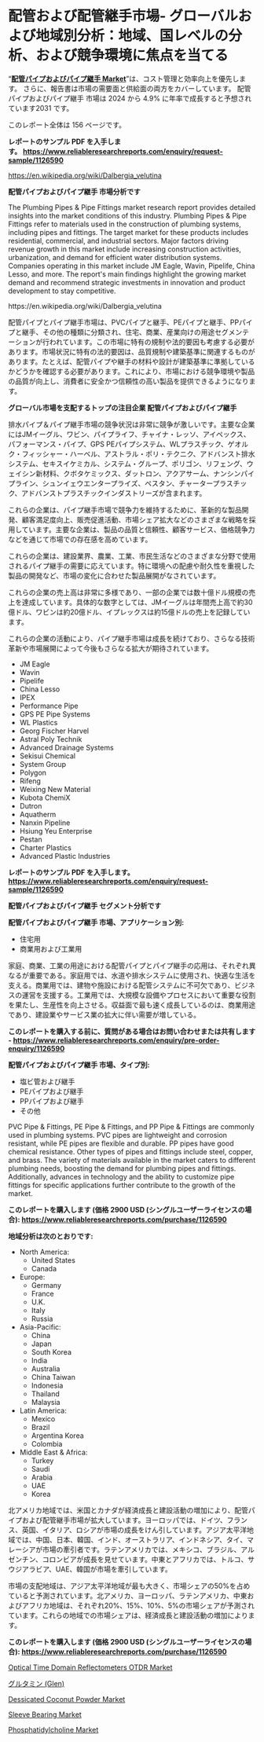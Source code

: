 <p><h1>配管および配管継手市場- グローバルおよび地域別分析：地域、国レベルの分析、および競争環境に焦点を当てる</h1></p><p>&ldquo;<strong><a href="https://www.reliableresearchreports.com/plumbing-pipes-and-pipe-fittings-r1126590">配管パイプおよびパイプ継手 Market</a></strong>&rdquo;は、コスト管理と効率向上を優先します。 さらに、報告書は市場の需要面と供給面の両方をカバーしています。 配管パイプおよびパイプ継手 市場は 2024 から 4.9% に年率で成長すると予想されています2031 です。</p>
<p>このレポート全体は 156 ページです。</p>
<p><strong>レポートのサンプル PDF を入手します。&nbsp;<a href="https://www.reliableresearchreports.com/enquiry/request-sample/1126590">https://www.reliableresearchreports.com/enquiry/request-sample/1126590</a></strong></p>
<p><a href="https://en.wikipedia.org/wiki/Dalbergia_velutina">https://en.wikipedia.org/wiki/Dalbergia_velutina</a></p>
<p><strong>配管パイプおよびパイプ継手 市場分析です</strong></p>
<p><p>The Plumbing Pipes & Pipe Fittings market research report provides detailed insights into the market conditions of this industry. Plumbing Pipes & Pipe Fittings refer to materials used in the construction of plumbing systems, including pipes and fittings. The target market for these products includes residential, commercial, and industrial sectors. Major factors driving revenue growth in this market include increasing construction activities, urbanization, and demand for efficient water distribution systems. Companies operating in this market include JM Eagle, Wavin, Pipelife, China Lesso, and more. The report's main findings highlight the growing market demand and recommend strategic investments in innovation and product development to stay competitive.</p></p>
<p>https://en.wikipedia.org/wiki/Dalbergia_velutina</p>
<p><p>配管パイプとパイプ継手市場は、PVCパイプと継手、PEパイプと継手、PPパイプと継手、その他の種類に分類され、住宅、商業、産業向けの用途セグメンテーションが行われています。この市場に特有の規制や法的要因も考慮する必要があります。市場状況に特有の法的要因は、品質規制や建築基準に関連するものがあります。たとえば、配管パイプや継手の材料や設計が建築基準に準拠しているかどうかを確認する必要があります。これにより、市場における競争環境や製品の品質が向上し、消費者に安全かつ信頼性の高い製品を提供できるようになります。</p></p>
<p><strong>グローバル市場を支配するトップの注目企業 配管パイプおよびパイプ継手</strong></p>
<p><p>排水パイプ＆パイプ継手市場の競争状況は非常に競争が激しいです。主要な企業にはJMイーグル、ワビン、パイプライフ、チャイナ・レッソ、アイペックス、パフォーマンス・パイプ、GPS PEパイプシステム、WLプラスチック、ゲオルク・フィッシャー・ハーベル、アストラル・ポリ・テクニク、アドバンスト排水システム、セキスイケミカル、システム・グループ、ポリゴン、リフェング、ウェイシン新材料、クボタケミックス、ダットロン、アクアサーム、ナンシンパイプライン、シュンイェウエンタープライズ、ペスタン、チャータープラスチック、アドバンストプラスチックインダストリーズが含まれます。</p><p>これらの企業は、パイプ継手市場で競争力を維持するために、革新的な製品開発、顧客満足度向上、販売促進活動、市場シェア拡大などのさまざまな戦略を採用しています。主要な企業は、製品の品質と信頼性、顧客サービス、価格競争力などを通じて市場での存在感を高めています。</p><p>これらの企業は、建設業界、農業、工業、市民生活などのさまざまな分野で使用されるパイプ継手の需要に応えています。特に環境への配慮や耐久性を重視した製品の開発など、市場の変化に合わせた製品展開がなされています。</p><p>これらの企業の売上高は非常に多様であり、一部の企業では数十億ドル規模の売上を達成しています。具体的な数字としては、JMイーグルは年間売上高で約30億ドル、ワビンは約20億ドル、イプレックスは約15億ドルの売上を記録しています。</p><p>これらの企業の活動により、パイプ継手市場は成長を続けており、さらなる技術革新や市場展開によって今後もさらなる拡大が期待されています。</p></p>
<p><ul><li>JM Eagle</li><li>Wavin</li><li>Pipelife</li><li>China Lesso</li><li>IPEX</li><li>Performance Pipe</li><li>GPS PE Pipe Systems</li><li>WL Plastics</li><li>Georg Fischer Harvel</li><li>Astral Poly Technik</li><li>Advanced Drainage Systems</li><li>Sekisui Chemical</li><li>System Group</li><li>Polygon</li><li>Rifeng</li><li>Weixing New Material</li><li>Kubota ChemiX</li><li>Dutron</li><li>Aquatherm</li><li>Nanxin Pipeline</li><li>Hsiung Yeu Enterprise</li><li>Pestan</li><li>Charter Plastics</li><li>Advanced Plastic Industries</li></ul></p>
<p><strong>レポートのサンプル PDF を入手します。 <a href="https://www.reliableresearchreports.com/enquiry/request-sample/1126590">https://www.reliableresearchreports.com/enquiry/request-sample/1126590</a></strong></p>
<p><strong>配管パイプおよびパイプ継手 セグメント分析です</strong></p>
<p><strong>配管パイプおよびパイプ継手 市場、アプリケーション別:</strong></p>
<p><ul><li>住宅用</li><li>商業用および工業用</li></ul></p>
<p><p>家庭、商業、工業の用途における配管パイプとパイプ継手の応用は、それぞれ異なるが重要である。家庭用では、水道や排水システムに使用され、快適な生活を支える。商業用では、建物や施設における配管システムに不可欠であり、ビジネスの運営を支援する。工業用では、大規模な設備やプロセスにおいて重要な役割を果たし、生産性を向上させる。収益面で最も速く成長しているのは、商業用途であり、建設業やサービス業の拡大に伴い需要が増している。</p></p>
<p><strong>このレポートを購入する前に、質問がある場合はお問い合わせまたは共有します - <a href="https://www.reliableresearchreports.com/enquiry/pre-order-enquiry/1126590">https://www.reliableresearchreports.com/enquiry/pre-order-enquiry/1126590</a></strong></p>
<p><strong>配管パイプおよびパイプ継手 市場、タイプ別:</strong></p>
<p><ul><li>塩ビ管および継手</li><li>PEパイプおよび継手</li><li>PPパイプおよび継手</li><li>その他</li></ul></p>
<p><p>PVC Pipe & Fittings, PE Pipe & Fittings, and PP Pipe & Fittings are commonly used in plumbing systems. PVC pipes are lightweight and corrosion resistant, while PE pipes are flexible and durable. PP pipes have good chemical resistance. Other types of pipes and fittings include steel, copper, and brass. The variety of materials available in the market caters to different plumbing needs, boosting the demand for plumbing pipes and fittings. Additionally, advances in technology and the ability to customize pipe fittings for specific applications further contribute to the growth of the market.</p></p>
<p><strong>このレポートを購入します (価格 2900 USD (シングルユーザーライセンスの場合): <a href="https://www.reliableresearchreports.com/purchase/1126590">https://www.reliableresearchreports.com/purchase/1126590</a></strong></p>
<p><strong>地域分析は次のとおりです:</strong></p>
<p><ul>
    <li>
        North America:
        <ul>
            <li>United States</li>
            <li>Canada</li>
        </ul>
    </li>
    <li>
        Europe:
        <ul>
            <li>Germany</li>
            <li>France</li>
            <li>U.K.</li>
            <li>Italy</li>
            <li>Russia</li>
        </ul>
    </li>
    <li>
        Asia-Pacific:
        <ul>
            <li>China</li>
            <li>Japan</li>
            <li>South Korea</li>
            <li>India</li>
            <li>Australia</li>
            <li>China Taiwan</li>
            <li>Indonesia</li>
            <li>Thailand</li>
            <li>Malaysia</li>
        </ul>
    </li>
    <li>
        Latin America:
        <ul>
            <li>Mexico</li>
            <li>Brazil</li>
            <li>Argentina Korea</li>
            <li>Colombia</li>
        </ul>
    </li>
    <li>
        Middle East & Africa:
        <ul>
            <li>Turkey</li>
            <li>Saudi</li>
            <li>Arabia</li>
            <li>UAE</li>
            <li>Korea</li>
        </ul>
    </li>
    </ul></p>
<p><p>北アメリカ地域では、米国とカナダが経済成長と建設活動の増加により、配管パイプおよび配管継手市場が拡大しています。ヨーロッパでは、ドイツ、フランス、英国、イタリア、ロシアが市場の成長をけん引しています。アジア太平洋地域では、中国、日本、韓国、インド、オーストラリア、インドネシア、タイ、マレーシアが市場の牽引者です。ラテンアメリカでは、メキシコ、ブラジル、アルゼンチン、コロンビアが成長を見せています。中東とアフリカでは、トルコ、サウジアラビア、UAE、韓国が市場を牽引しています。</p><p>市場の支配地域は、アジア太平洋地域が最も大きく、市場シェアの50%を占めていると予測されています。北アメリカ、ヨーロッパ、ラテンアメリカ、中東およびアフリカ地域は、それぞれ20%、15%、10%、5%の市場シェアが予測されています。これらの地域での市場シェアは、経済成長と建設活動の増加によります。</p></p>
<p><strong>このレポートを購入します (価格 2900 USD (シングルユーザーライセンスの場合): <a href="https://www.reliableresearchreports.com/purchase/1126590">https://www.reliableresearchreports.com/purchase/1126590</a></strong></p>
<p><p><a href="https://www.linkedin.com/pulse/optical-time-domain-reflectometers-otdr-market-investigation-4oxkf?trackingId=h1GoEPS5T3CQC%2FSAIDWmcA%3D%3D">Optical Time Domain Reflectometers OTDR Market</a></p><p><a href="https://github.com/RandallRunte2023/Market-Research-Report-List-2/blob/main/961505984543.md">グルタミン (Glen)</a></p><p><a href="https://github.com/VincentButlerjXXf/Market-Research-Report-List-1/blob/main/dessicated-coconut-powder-market.md">Dessicated Coconut Powder Market</a></p><p><a href="https://www.linkedin.com/pulse/global-sleeve-bearing-market-focus-application-end-use-deioe?trackingId=V6JRVnozQ4q%2FMxtiRYWNKA%3D%3D">Sleeve Bearing Market</a></p><p><a href="https://github.com/BurtonGALEN/Market-Research-Report-List-1/blob/main/phosphatidylcholine-market.md">Phosphatidylcholine Market</a></p></p>